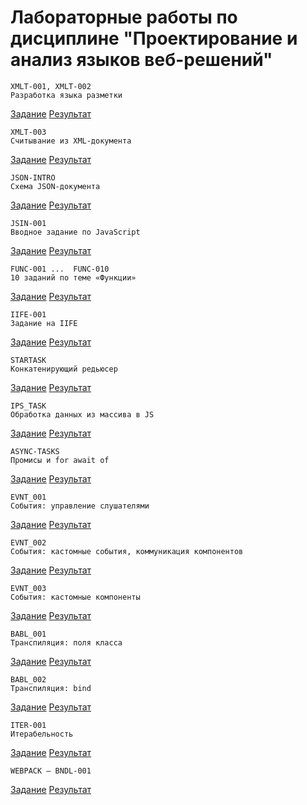# Лабораторные работы по дисциплине "Проектирование и анализ языков веб-решений"
<script src="main.js"></script>

```
XMLT-001, XMLT-002     
Разработка языка разметки
```
[Задание](https://kodaktor.ru/g/xml_intro)
[Результат](https://github.com/Chypa74/researching-of-the-ecosystem-of-web-languages-and-web-technologies/tree/XMLT-001%2CXMLT-002)


```
XMLT-003    
Считывание из XML-документа
```
[Задание](https://kodaktor.ru/xmlt_003)
[Результат](https://github.com/Chypa74/researching-of-the-ecosystem-of-web-languages-and-web-technologies/tree/XMLT-003)


```
JSON-INTRO    
Схема JSON-документа
```
[Задание](https://kodaktor.ru/g/json_intro)
[Результат](https://github.com/Chypa74/researching-of-the-ecosystem-of-web-languages-and-web-technologies/tree/JSON-INTRO)


```
JSIN-001
Вводное задание по JavaScript
```
[Задание](https://kodaktor.ru/jsin_001)
[Результат](https://github.com/Chypa74/researching-of-the-ecosystem-of-web-languages-and-web-technologies/tree/JSIN-001)


```
FUNC-001 ...  FUNC-010
10 заданий по теме «Функции»
```
[Задание](https://kodaktor.ru/func)
[Результат](https://github.com/Chypa74/researching-of-the-ecosystem-of-web-languages-and-web-technologies/tree/FUNC)

```
IIFE-001
Задание на IIFE
```
[Задание](https://kodaktor.ru/g/iife)
[Результат](https://github.com/Chypa74/researching-of-the-ecosystem-of-web-languages-and-web-technologies/tree/IIFE-001)


```
STARTASK
Конкатенирующий редьюсер
```
[Задание](https://kodaktor.ru/startask)
[Результат](https://github.com/Chypa74/researching-of-the-ecosystem-of-web-languages-and-web-technologies/tree/STARTASK)


```
IPS_TASK
Обработка данных из массива в JS
```
[Задание](https://kodaktor.ru/g/ips_task)
[Результат](https://github.com/Chypa74/researching-of-the-ecosystem-of-web-languages-and-web-technologies/tree/IPS_TASK)


```
ASYNC-TASKS
Промисы и for await of
```
[Задание](https://kodaktor.ru/async_tasks)
[Результат](https://github.com/Chypa74/researching-of-the-ecosystem-of-web-languages-and-web-technologies/tree/ASYNC-TASKS)


```
EVNT_001
События: управление слушателями
```
[Задание](https://kodaktor.ru/g/evnt_001)
[Результат](https://github.com/Chypa74/researching-of-the-ecosystem-of-web-languages-and-web-technologies/tree/EVNT_001)


```
EVNT_002
События: кастомные события, коммуникация компонентов
```
[Задание](https://kodaktor.ru/evnt_002)
[Результат](https://github.com/Chypa74/researching-of-the-ecosystem-of-web-languages-and-web-technologies/tree/EVNT_002)


```
EVNT_003
События: кастомные компоненты
```
[Задание](https://kodaktor.ru/evnt_003)
[Результат](https://github.com/Chypa74/researching-of-the-ecosystem-of-web-languages-and-web-technologies/tree/EVNT_003)


```
BABL_001
Транспиляция: поля класса
```
[Задание](https://kodaktor.ru/babl_001)
[Результат](https://github.com/Chypa74/researching-of-the-ecosystem-of-web-languages-and-web-technologies/tree/BABL_001)


```
BABL_002
Транспиляция: bind
```
[Задание](https://kodaktor.ru/babl_002)
[Результат](https://github.com/Chypa74/researching-of-the-ecosystem-of-web-languages-and-web-technologies/tree/BABL_002)


```
ITER-001
Итерабельность
```
[Задание](https://kodaktor.ru/iter_001)
[Результат](https://github.com/Chypa74/researching-of-the-ecosystem-of-web-languages-and-web-technologies/tree/ITER-001)


```
WEBPACK – BNDL-001
```
[Задание](https://kodaktor.ru/g/bndl_001)
[Результат](https://github.com/Chypa74/researching-of-the-ecosystem-of-web-languages-and-web-technologies/tree/BNDL_001)


